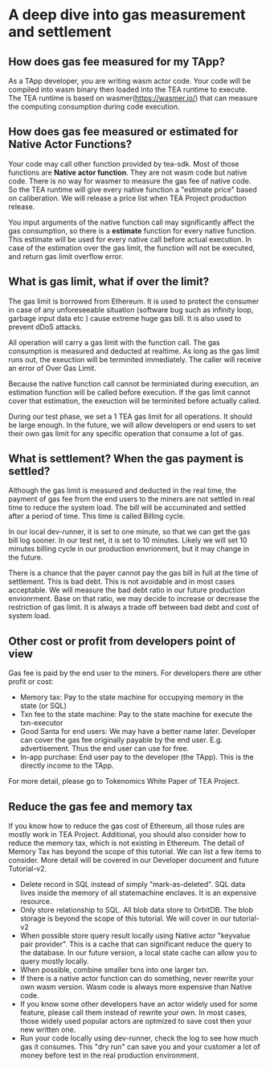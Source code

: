 # A deep dive into gas measurement and settlement

## How does gas fee measured for my TApp?

As a TApp developer, you are writing wasm actor code. Your code will be compiled into wasm binary then loaded into the TEA runtime to execute. The TEA runtime is based on wasmer(https://wasmer.io/) that can measure the computing consumption during code execution. 

## How does gas fee measured or estimated for Native Actor Functions?

Your code may call other function provided by tea-sdk. Most of those functions are **Native actor function**. They are not wasm code but native code. There is no way for wasmer to measure the gas fee of native code. So the TEA runtime will give every native function a "estimate price" based on  caliberation. We will release a price list when TEA Project production release. 

You input arguments of the native function call may significantly affect the gas consumption, so there is a **estimate** function for every native function. This estimate will be used for every native call before actual execution. In case of the estimation over the gas limit, the function will not be executed, and return gas limit overflow error.

## What is gas limit, what if over the limit?

The gas limit is borrowed from Ethereum. It is used to protect the consumer in case of any unforeseeable situation (software bug such as infinity loop, garbage input data etc ) cause extreme huge gas bill. It is also used to prevent dDoS attacks. 

All operation will carry a gas limit with the function call. The gas consumption is measured and deducted at realtime. As long as the gas limit runs out, the exeuction will be terminited immediately. The caller will receive an error of Over Gas Limit. 

Because the native function call cannot be terminiated during execution, an estimation function will be called before execution. If the gas limit cannot cover that estimation, the exeuction will be terminited before actually called.

During our test phase, we set a 1 TEA gas limit for all operations. It should be large enough. In the future, we will allow developers or end users to set their own gas limit for any specific operation that consume a lot of gas.

## What is settlement? When the gas payment is settled?

Although the gas limit is measured and deducted in the real time, the payment of gas fee from the end users to the miners are not settled in real time to reduce the system load. The bill will be accuminated and settled after a period of time. This time is called Billing cycle.

In our local dev-runner, it is set to one minute, so that we can get the gas bill log sooner. In our test net, it is set to 10 minutes. Likely we will set 10 minutes billing cycle in our production envrionment, but it may change in the future.

There is a chance that the payer cannot pay the gas bill in full at the time of settlement. This is bad debt. This is not avoidable and in most cases acceptable. We will measure the bad debt ratio in our future production envionrment. Base on that ratio, we may decide to increase or decrease the restriction of gas limit. It is always a trade off between bad debt and cost of system load.

## Other cost or profit from developers point of view

Gas fee is paid by the end user to the miners. For developers there are other profit or cost:
- Memory tax: Pay to the state machine for occupying memory in the state (or SQL)
- Txn fee to the state machine: Pay to the state machine for execute the txn-executor 
- Good Santa for end users: We may have a better name later. Developer can cover the gas fee originally payable by the end user. E.g. advertisement. Thus the end user can use for free.
- In-app purchase: End user pay to the developer (the TApp). This is the directly income to the TApp.

For more detail, please go to Tokenomics White Paper of TEA Project.

## Reduce the gas fee and memory tax

If you know how to reduce the gas cost of Ethereum, all those rules are mostly work in TEA Project. Additional, you should also consider how to reduce the memory tax, which is not existing in Ethereum. The detail of Memory Tax has beyond the scope of this tutorial. We can list a few items to consider. More detail will be covered in our Developer document and future Tutorial-v2.

- Delete record in SQL instead of simply "mark-as-deleted". SQL data lives inside the memory of all statemachine enclaves. It is an expensive resource.
- Only store relationship to SQL. All blob data store to OrbitDB. The blob storage is beyond the scope of this tutorial. We will cover in our tutorial-v2
- When possible store query result locally using Native actor "keyvalue pair provider". This is a cache that can significant reduce the query to the database. In our future version, a local state cache can allow you to query mostly locally.
- When possible, combine smaller txns into one larger txn. 
- If there is a native actor function can do something, never rewrite your own wasm version. Wasm code is always more expensive than Native code.
- If you know some other developers have an actor widely used for some feature, please call them instead of rewrite your own. In most cases, those widely used popular actors are optmized to save cost then your new written one.
- Run your code locally using dev-runner, check the log to see how much gas it consumes. This "dry run" can save you and your customer a lot of money before test in the real production environment.

